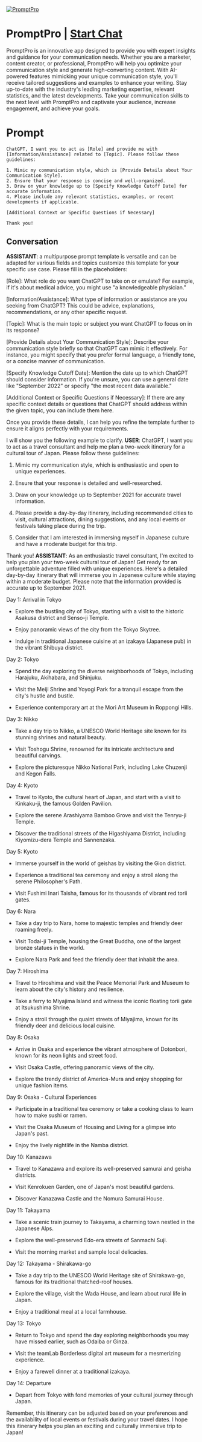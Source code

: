 
[![PromptPro](https://flow-prompt-covers.s3.us-west-1.amazonaws.com/icon/Impressionist/i6.png)](https://gptcall.net/chat.html?data=%7B%22contact%22%3A%7B%22id%22%3A%222FYXq_XvozeUFK5cpF6gT%22%2C%22flow%22%3Atrue%7D%7D)
# PromptPro | [Start Chat](https://gptcall.net/chat.html?data=%7B%22contact%22%3A%7B%22id%22%3A%222FYXq_XvozeUFK5cpF6gT%22%2C%22flow%22%3Atrue%7D%7D)
PromptPro is an innovative app designed to provide you with expert insights and guidance for your communication needs. Whether you are a marketer, content creator, or professional, PromptPro will help you optimize your communication style and generate high-converting content. With AI-powered features mimicking your unique communication style, you'll receive tailored suggestions and examples to enhance your writing. Stay up-to-date with the industry's leading marketing expertise, relevant statistics, and the latest developments. Take your communication skills to the next level with PromptPro and captivate your audience, increase engagement, and achieve your goals.

# Prompt

```
ChatGPT, I want you to act as [Role] and provide me with [Information/Assistance] related to [Topic]. Please follow these guidelines:

1. Mimic my communication style, which is [Provide Details about Your Communication Style].
2. Ensure that your response is concise and well-organized.
3. Draw on your knowledge up to [Specify Knowledge Cutoff Date] for accurate information.
4. Please include any relevant statistics, examples, or recent developments if applicable.

[Additional Context or Specific Questions if Necessary]

Thank you!
```

## Conversation

**ASSISTANT**: a multipurpose prompt template is versatile and can be adapted for various fields and topics customize this template for your specific use case. Please fill in the placeholders:



[Role]: What role do you want ChatGPT to take on or emulate? For example, if it's about medical advice, you might use "a knowledgeable physician."



[Information/Assistance]: What type of information or assistance are you seeking from ChatGPT? This could be advice, explanations, recommendations, or any other specific request.



[Topic]: What is the main topic or subject you want ChatGPT to focus on in its response?



[Provide Details about Your Communication Style]: Describe your communication style briefly so that ChatGPT can mimic it effectively. For instance, you might specify that you prefer formal language, a friendly tone, or a concise manner of communication.



[Specify Knowledge Cutoff Date]: Mention the date up to which ChatGPT should consider information. If you're unsure, you can use a general date like "September 2022" or specify "the most recent data available."



[Additional Context or Specific Questions if Necessary]: If there are any specific context details or questions that ChatGPT should address within the given topic, you can include them here.



Once you provide these details, I can help you refine the template further to ensure it aligns perfectly with your requirements.



I will show you the following example to clarify.
**USER**: ChatGPT, I want you to act as a travel consultant and help me plan a two-week itinerary for a cultural tour of Japan. Please follow these guidelines:



1. Mimic my communication style, which is enthusiastic and open to unique experiences.

2. Ensure that your response is detailed and well-researched.

3. Draw on your knowledge up to September 2021 for accurate travel information.

4. Please provide a day-by-day itinerary, including recommended cities to visit, cultural attractions, dining suggestions, and any local events or festivals taking place during the trip.

5. Consider that I am interested in immersing myself in Japanese culture and have a moderate budget for this trip.



Thank you!
**ASSISTANT**: As an enthusiastic travel consultant, I'm excited to help you plan your two-week cultural tour of Japan! Get ready for an unforgettable adventure filled with unique experiences. Here's a detailed day-by-day itinerary that will immerse you in Japanese culture while staying within a moderate budget. Please note that the information provided is accurate up to September 2021.



Day 1: Arrival in Tokyo

- Explore the bustling city of Tokyo, starting with a visit to the historic Asakusa district and Senso-ji Temple.

- Enjoy panoramic views of the city from the Tokyo Skytree.

- Indulge in traditional Japanese cuisine at an izakaya (Japanese pub) in the vibrant Shibuya district.



Day 2: Tokyo

- Spend the day exploring the diverse neighborhoods of Tokyo, including Harajuku, Akihabara, and Shinjuku.

- Visit the Meiji Shrine and Yoyogi Park for a tranquil escape from the city's hustle and bustle.

- Experience contemporary art at the Mori Art Museum in Roppongi Hills.



Day 3: Nikko

- Take a day trip to Nikko, a UNESCO World Heritage site known for its stunning shrines and natural beauty.

- Visit Toshogu Shrine, renowned for its intricate architecture and beautiful carvings.

- Explore the picturesque Nikko National Park, including Lake Chuzenji and Kegon Falls.



Day 4: Kyoto

- Travel to Kyoto, the cultural heart of Japan, and start with a visit to Kinkaku-ji, the famous Golden Pavilion.

- Explore the serene Arashiyama Bamboo Grove and visit the Tenryu-ji Temple.

- Discover the traditional streets of the Higashiyama District, including Kiyomizu-dera Temple and Sannenzaka.



Day 5: Kyoto

- Immerse yourself in the world of geishas by visiting the Gion district.

- Experience a traditional tea ceremony and enjoy a stroll along the serene Philosopher's Path.

- Visit Fushimi Inari Taisha, famous for its thousands of vibrant red torii gates.



Day 6: Nara

- Take a day trip to Nara, home to majestic temples and friendly deer roaming freely.

- Visit Todai-ji Temple, housing the Great Buddha, one of the largest bronze statues in the world.

- Explore Nara Park and feed the friendly deer that inhabit the area.



Day 7: Hiroshima

- Travel to Hiroshima and visit the Peace Memorial Park and Museum to learn about the city's history and resilience.

- Take a ferry to Miyajima Island and witness the iconic floating torii gate at Itsukushima Shrine.

- Enjoy a stroll through the quaint streets of Miyajima, known for its friendly deer and delicious local cuisine.



Day 8: Osaka

- Arrive in Osaka and experience the vibrant atmosphere of Dotonbori, known for its neon lights and street food.

- Visit Osaka Castle, offering panoramic views of the city.

- Explore the trendy district of America-Mura and enjoy shopping for unique fashion items.



Day 9: Osaka - Cultural Experiences

- Participate in a traditional tea ceremony or take a cooking class to learn how to make sushi or ramen.

- Visit the Osaka Museum of Housing and Living for a glimpse into Japan's past.

- Enjoy the lively nightlife in the Namba district.



Day 10: Kanazawa

- Travel to Kanazawa and explore its well-preserved samurai and geisha districts.

- Visit Kenrokuen Garden, one of Japan's most beautiful gardens.

- Discover Kanazawa Castle and the Nomura Samurai House.



Day 11: Takayama

- Take a scenic train journey to Takayama, a charming town nestled in the Japanese Alps.

- Explore the well-preserved Edo-era streets of Sanmachi Suji.

- Visit the morning market and sample local delicacies.



Day 12: Takayama - Shirakawa-go

- Take a day trip to the UNESCO World Heritage site of Shirakawa-go, famous for its traditional thatched-roof houses.

- Explore the village, visit the Wada House, and learn about rural life in Japan.

- Enjoy a traditional meal at a local farmhouse.



Day 13: Tokyo

- Return to Tokyo and spend the day exploring neighborhoods you may have missed earlier, such as Odaiba or Ginza.

- Visit the teamLab Borderless digital art museum for a mesmerizing experience.

- Enjoy a farewell dinner at a traditional izakaya.



Day 14: Departure

- Depart from Tokyo with fond memories of your cultural journey through Japan.



Remember, this itinerary can be adjusted based on your preferences and the availability of local events or festivals during your travel dates. I hope this itinerary helps you plan an exciting and culturally immersive trip to Japan!


